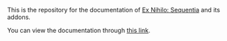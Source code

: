 This is the repository for the documentation of [Ex Nihilo: Sequentia](https://github.com/NovaMachina-Mods/ExNihiloSequentia) and its addons.

You can view the documentation through [this link](https://ex-nihilo-sequentia.readthedocs.io/en/1.16/).
